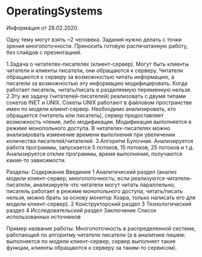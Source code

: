 # OperatingSystems

Информация от 28.02.2020.

Одну тему могут взять ~2 человека. Задания нужно делать с точки зрения многопоточности. Приносить готовую распечатанную работу, без слайдов с презентацией.

1.Задача о читателях-писателях (клиент-сервер). 
Могут быть клиенты читатели и клиенты писатели, они обращаются к серверу. Читатели обращаются к серверу за возможностью читать информацию, а писатели за возможностью эту информацию модифицировать. Когда работает писатель, читать/писать в разделяемую переменную нельзя.
2.Эту же задачу (читателей-писателей) реализовать с двумя типами сокетов INET и UNIX. Сокеты UNIX работают в файловом пространстве имен по модели клиент-сервер. Необходимо анализировать, кто обращается (читатель или писатель), сервер предоставляет возможность  чтения, либо модификации. Модификация выполняется в режиме монопольного доступа. 
В читателях-писателях можно анализировать изменение времени выполнения при увеличении количества писателей/читателей.
3.Алгоритм Булочная. Анализируется работа программы, запускается 5 потоков, 15 потоков, 25 потоков и т.д. Анализируется отклик программы, время выполнения, получаются какие-то зависимости.

Разделы:
Содержание
Введение
1 Аналитический раздел (анализ модели клиент-сервер; многопоточность; если реализуются читатели-писатели, анализируете что читатели могут читать параллельно, писатель работает в режиме монопольного доступа, читать/писать нельзя, можно брать за основу монитор Хоара, только написать его для модели клиент-сервер).
2 Конструкторский раздел
3 Технологический раздел
4 Исследовательский раздел
Заключение
Список использованных источников

Пример названия работы:
Многопоточность в распределенной системе, работающей по алгоритму читатели писатели (а в аналитике пишем: выполняется по модели клиент-сервер, сервер выполняет такие функции, клиенты обращаются к серверу за таким-то  сервисом).
